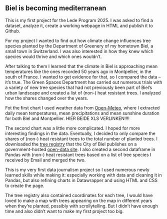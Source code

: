 ## Biel is becoming mediterranean

This is my first project for the Lede Program 2025. I was asked to find a dataset, analyze it, create a working webpage in HTML and publish it to Github.

For my project I wanted to find out how climate change influences tree species planted by the Department of Greenery of my hometown Biel, a small town in Switzerland. I was also interested in how they knew which species would thrive and which ones wouldn’t.

After talking to them I learned that the climate in Biel is approaching mean temperatures like the ones recorded 50 years ago in Montpellier, in the south of France. I wanted to get evidence for that, so I compared the data – it’s true. The Green Spaces Department has carried out numerous trials with a variety of new tree species that had not previously been part of Biel’s urban landscape and created a list of (non-) heat resistant trees. I analyzed how the shares changed over the years.

Fot the first chart I used weather data from [Open-Meteo](https://open-meteo.com/), where I extracted daily mean temperatures, mean precipitations and mean sunshine duration for both Biel and Montpellier. HIER BEIDE XLS VERLINKEN!!!!

The second chart was a little more complicated. I hoped for more interesting findings in the data. Eventually, I decided to only compare the shares of (non-) heat resistant trees to the total number of planted trees. I downloaded the [tree registry](https://www.biel-bienne.ch/de/baumkataster.html/3466) that the City of Biel publishes on a government-hosted [open-data site](https://opendata.swiss/de/dataset/baumkataster2). I also created a second dataframe in Pandas with (non-) heat resistant trees based on a list of tree species I received by Email and merged the two.

This is my very first data journalism project so I used numerous newly learned skills while making it: especially working with data and cleaning it in Pandas, but also refining charts in Datawrapper and using HTML and CSS to create the page.

The tree registry also contained coordinates for each tree, I would have loved to make a map with trees appearing on the map in different years when they’re planted, possibly with scrollytelling. But I didn’t have enough time and also didn’t want to make my first project too big.
